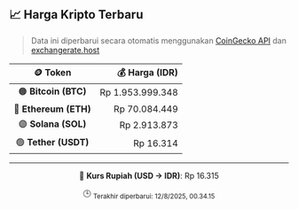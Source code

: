 

<!-- HARGA_KRIPTO -->
## 📈 Harga Kripto Terbaru

> Data ini diperbarui secara otomatis menggunakan [CoinGecko API](https://www.coingecko.com/) dan [exchangerate.host](https://exchangerate.host/)

<div align="center">

| 🪙 Token | 💰 Harga (IDR) |
|:------:|---------------:|
| 🟠 **Bitcoin (BTC)**   | Rp 1.953.999.348 |
| 🔵 **Ethereum (ETH)**  | Rp 70.084.449 |
| 🟣 **Solana (SOL)**    | Rp 2.913.873 |
| 🟢 **Tether (USDT)**   | Rp 16.314 |

---

💱 **Kurs Rupiah (USD → IDR)**: Rp 16.315

🕒 <sub>Terakhir diperbarui: 12/8/2025, 00.34.15</sub>

</div>
<!-- /HARGA_KRIPTO -->